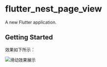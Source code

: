 # flutter_nest_page_view

A new Flutter application.

## Getting Started



效果如下所示：

![滑动效果展示](https://img2020.cnblogs.com/blog/1020339/202012/1020339-20201217091002691-859153011.gif)
